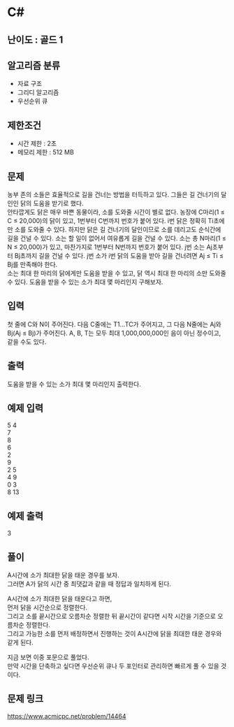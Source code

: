 # C#

## 난이도 : 골드 1

## 알고리즘 분류
  - 자료 구조
  - 그리디 알고리즘
  - 우선순위 큐

## 제한조건
  - 시간 제한 : 2초
  - 메모리 제한 : 512 MB

## 문제
농부 존의 소들은 효율적으로 길을 건너는 방법을 터득하고 있다. 그들은 길 건너기의 달인인 닭의 도움을 받기로 했다.<br/>
안타깝게도 닭은 매우 바쁜 동물이라, 소를 도와줄 시간이 별로 없다. 농장에 C마리(1 ≤ C ≤ 20,000)의 닭이 있고, 1번부터 C번까지 번호가 붙어 있다. i번 닭은 정확히 Ti초에만 소를 도와줄 수 있다. 하지만 닭은 길 건너기의 달인이므로 소를 데리고도 순식간에 길을 건널 수 있다. 소는 할 일이 없어서 여유롭게 길을 건널 수 있다. 소는 총 N마리(1 ≤ N ≤ 20,000)가 있고, 마찬가지로 1번부터 N번까지 번호가 붙어 있다. j번 소는 Aj초부터 Bj초까지 길을 건널 수 있다. j번 소가 i번 닭의 도움을 받아 길을 건너려면  Aj ≤ Ti ≤ Bj를 만족해야 한다.<br/>
소는 최대 한 마리의 닭에게만 도움을 받을 수 있고, 닭 역시 최대 한 마리의 소만 도와줄 수 있다. 도움을 받을 수 있는 소가 최대 몇 마리인지 구해보자.<br/>


## 입력
첫 줄에 C와 N이 주어진다. 다음 C줄에는 T1…TC가 주어지고, 그 다음 N줄에는 Aj와 Bj(Aj ≤ Bj)가 주어진다. A, B, T는 모두 최대 1,000,000,000인 음이 아닌 정수이고, 같을 수도 있다.<br/>


## 출력
도움을 받을 수 있는 소가 최대 몇 마리인지 출력한다.<br/>


## 예제 입력
5 4<br/>
7<br/>
8<br/>
6<br/>
2<br/>
9<br/>
2 5<br/>
4 9<br/>
0 3<br/>
8 13<br/>


## 예제 출력
3<br/>


## 풀이
A시간에 소가 최대한 닭을 태운 경우를 보자.<br/>
그러면 A가 닭의 시간 중 최댓값과 같을 때 정답과 일치하게 된다.<br/>


A시간에 소가 최대한 닭을 태운다고 하면,<br/>
먼저 닭을 시간순으로 정렬한다.<br/>
그리고 소를 끝시간으로 오름차순 정렬한 뒤 끝시간이 같다면 시작 시간을 기준으로 오름차순 정렬한다.<br/>
그리고 가능한 소를 먼저 배정하면서 진행하는 것이 A시간에 닭을 최대한 태운 경우와 같게 된다.<br/>


지금 보면 이중 포문으로 풀었다.<br/>
만약 시간을 단축하고 싶다면 우선순위 큐나 두 포인터로 관리하면 빠르게 풀 수 있을 것이다.<br/>


## 문제 링크
https://www.acmicpc.net/problem/14464